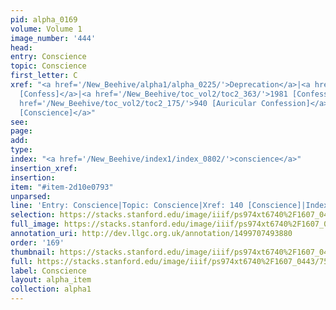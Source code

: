 ```yaml
---
pid: alpha_0169
volume: Volume 1
image_number: '444'
head: 
entry: Conscience
topic: Conscience
first_letter: C
xref: "<a href='/New_Beehive/alpha1/alpha_0225/'>Deprecation</a>|<a href='/New_Beehive/toc_vol2/toc2_203/'>1046
  [Confess]</a>|<a href='/New_Beehive/toc_vol2/toc2_363/'>1981 [Confession]</a>|<a
  href='/New_Beehive/toc_vol2/toc2_175/'>940 [Auricular Confession]</a>|<a href='/New_Beehive/toc_vol2/toc2_070/'>140
  [Conscience]</a>"
see: 
page: 
add: 
type: 
index: "<a href='/New_Beehive/index1/index_0802/'>conscience</a>"
insertion_xref: 
insertion: 
item: "#item-2d10e0793"
unparsed: 
line: 'Entry: Conscience|Topic: Conscience|Xref: 140 [Conscience]|Index: conscience|#item-2d10e0793'
selection: https://stacks.stanford.edu/image/iiif/ps974xt6740%2F1607_0443/757,550,3120,882/full/0/default.jpg
full_image: https://stacks.stanford.edu/image/iiif/ps974xt6740%2F1607_0443/full/full/0/default.jpg
annotation_uri: http://dev.llgc.org.uk/annotation/1499707493880
order: '169'
thumbnail: https://stacks.stanford.edu/image/iiif/ps974xt6740%2F1607_0443/757,550,600,180/250,/0/default.jpg
full: https://stacks.stanford.edu/image/iiif/ps974xt6740%2F1607_0443/757,550,3120,882/full/0/default.jpg
label: Conscience
layout: alpha_item
collection: alpha1
---
```

